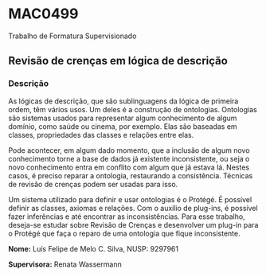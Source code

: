 # MAC0499
Trabalho de Formatura Supervisionado

## Revisão de crenças em lógica de descrição

### Descrição

As lógicas de descrição, que são sublinguagens da lógica de primeira ordem, têm vários usos. Um deles é a construção de ontologias. Ontologias são sistemas usados para representar algum conhecimento de algum domínio, como saúde ou cinema, por exemplo. Elas são baseadas em classes, propriedades das classes e relações entre elas. 

Pode acontecer, em algum dado momento, que a inclusão de algum novo conhecimento torne a base de dados já existente inconsistente, ou seja o novo conhecimento entra em conflito com algum que já estava lá. Nestes casos, é preciso reparar a ontologia, restaurando a consistência. Técnicas de revisão de crenças podem ser usadas para isso.

Um sistema utilizado para definir e usar ontologias é o Protégé. É possível definir as classes, axiomas e relações. Com o auxílio de plug-ins, é possível fazer inferências e até encontrar as inconsistências. Para esse trabalho, deseja-se estudar sobre Revisão de Crenças e desenvolver um plug-in para o Protégé que faça o reparo de uma ontologia que fique inconsistente.

**Nome:** Luís Felipe de Melo C. Silva, NUSP: 9297961

**Supervisora:** Renata Wassermann